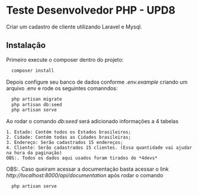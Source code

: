 
# Teste Desenvolvedor PHP - UPD8

Criar um cadastro de cliente utilizando Laravel e Mysql.


## Instalação

Primeiro execute o composer dentro do projeto:

```bash
  composer install
```

Depois configure seu banco de dados conforme *.env.example* criando um arquivo .env e rode os seguintes comanndos:

```bash
  php artisan migrate
  php artisan db:seed
  php artisan serve
```

Ao rodar o comando *db:seed* será adicionado informações a 4 tabelas

    1. Estado: Contém todos os Estados brasileiros;
    2. Cidade: Contém todas as Cidades brasileiras;
    3. Endereço: Serão cadastrados 15 endereços;
    4. Cliente: Serão cadastrados 15 clientes. (Essa quantidade vai ajudar na hora da paginação)
    OBS:. Todos os dados aqui usados foram tirados do *4devs*

OBS:. Caso queiram acessar a documentação basta acessar o link *http://localhost:8000/api/documentation* após rodar o comando

```bash
  php artisan serve
```
